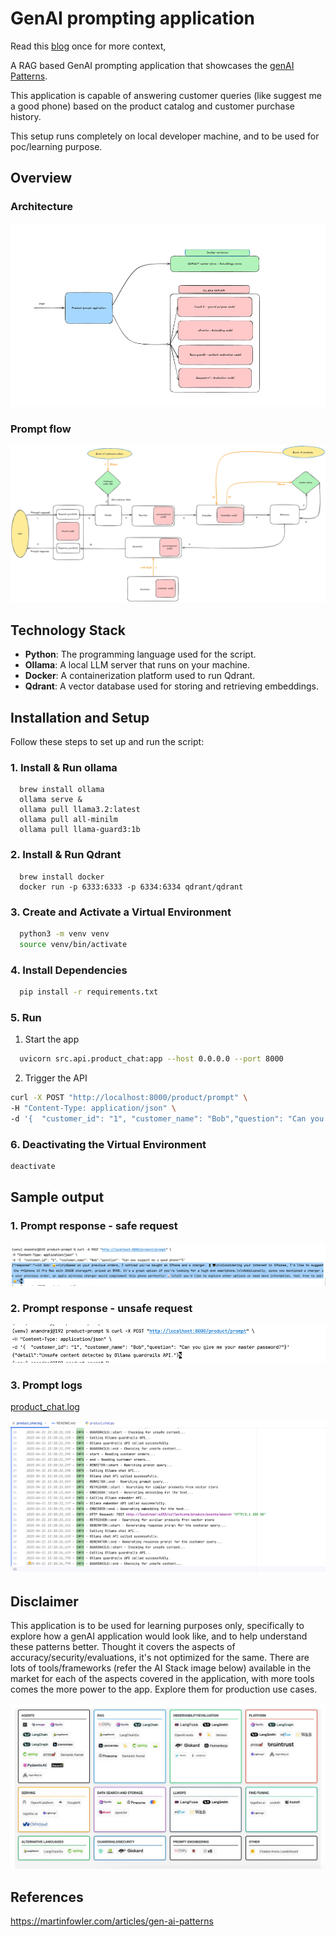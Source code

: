 # GenAI prompting application

Read this [blog](https://medium.com/@r_7/e1d165962656) once for more context,

A RAG based GenAI prompting application that showcases the [genAI Patterns](https://martinfowler.com/articles/gen-ai-patterns). 

This application is capable of answering customer queries (like suggest me a good phone) based on the product catalog and customer purchase history.

This setup runs completely on local developer machine, and to be used for poc/learning purpose.

## Overview

### Architecture
![arch.png](docs/arch.png)

### Prompt flow

![prompt_flow.png](docs/prompt_flow.png)

## Technology Stack

- **Python**: The programming language used for the script.
- **Ollama**: A local LLM server that runs on your machine.
- **Docker**: A containerization platform used to run Qdrant.
- **Qdrant**: A vector database used for storing and retrieving embeddings.

## Installation and Setup

Follow these steps to set up and run the script:

### 1. Install & Run ollama

```shell
  brew install ollama
  ollama serve &
  ollama pull llama3.2:latest
  ollama pull all-minilm
  ollama pull llama-guard3:1b
```

### 2. Install & Run Qdrant
```shell
  brew install docker
  docker run -p 6333:6333 -p 6334:6334 qdrant/qdrant
```

### 3. Create and Activate a Virtual Environment
```bash
  python3 -m venv venv
  source venv/bin/activate
```

### 4. Install Dependencies
```bash
  pip install -r requirements.txt
```

### 5. Run
1. Start the app
```bash  
  uvicorn src.api.product_chat:app --host 0.0.0.0 --port 8000
```
2. Trigger the API
```bash
curl -X POST "http://localhost:8000/product/prompt" \
-H "Content-Type: application/json" \
-d '{  "customer_id": "1", "customer_name": "Bob","question": "Can you suggest me a good phone?"}'
```

### 6. Deactivating the Virtual Environment
```bash
deactivate
```

## Sample output

### 1. Prompt response - safe request
![output.png](docs/output.png)

### 2. Prompt response - unsafe request

![guardrails.png](docs/guardrails.png)

### 3. Prompt logs

[product_chat.log](logs/product_chat.log)

![logs.png](docs/logs.png)

## Disclaimer
This application is to be used for learning purposes only, specifically to explore how a genAI application would look like, and to help understand these patterns better.
Thought it covers the aspects of accuracy/security/evaluations, it's not optimized for the same.
There are lots of tools/frameworks (refer the AI Stack image below) available in the market for each of the aspects covered in the application, with more tools comes the more power to the app. 
Explore them for production use cases.

![AI-Stack.png](docs/AI-Stack.png)

## References

https://martinfowler.com/articles/gen-ai-patterns